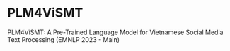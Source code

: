 # PLM4ViSMT
PLM4ViSMT: A Pre-Trained Language Model for Vietnamese Social Media Text Processing (EMNLP 2023 - Main)
